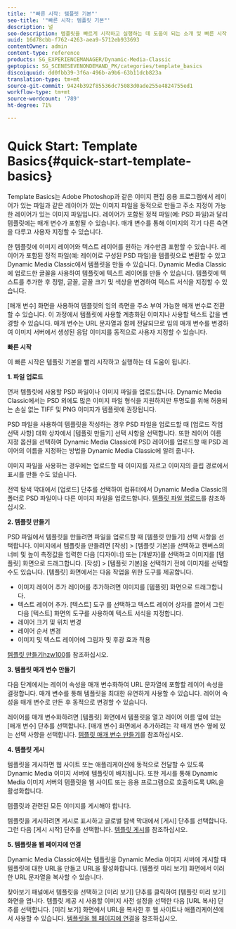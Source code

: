 ```yaml
---
title: '"빠른 시작: 템플릿 기본"'
seo-title: '"빠른 시작: 템플릿 기본"'
description: 널
seo-description: 템플릿을 빠르게 시작하고 실행하는 데 도움이 되는 소개 및 빠른 시작 템플릿 기본 사항.
uuid: 16d78cbb-f762-4263-aea9-5712eb933693
contentOwner: admin
content-type: reference
products: SG_EXPERIENCEMANAGER/Dynamic-Media-Classic
geptopics: SG_SCENESEVENONDEMAND_PK/categories/template_basics
discoiquuid: dd0fbb39-3f6a-496b-a9b6-63b11dcb823a
translation-type: tm+mt
source-git-commit: 9424b392f85536dc75083d0ade255e4824755ed1
workflow-type: tm+mt
source-wordcount: '789'
ht-degree: 71%

---
```



# Quick Start: Template Basics{#quick-start-template-basics}

Template Basics는 Adobe Photoshop과 같은 이미지 편집 응용 프로그램에서 레이어가 있는 파일과 같은 레이어가 있는 이미지 파일을 동적으로 만들고 주소 지정이 가능한 레이어가 있는 이미지 파일입니다. 레이어가 포함된 정적 파일(예: PSD 파일)과 달리 템플릿에는 매개 변수가 포함될 수 있습니다. 매개 변수를 통해 이미지의 각기 다른 측면을 다루고 사용자 지정할 수 있습니다.

한 템플릿에 이미지 레이어와 텍스트 레이어를 원하는 개수만큼 포함할 수 있습니다. 레이어가 포함된 정적 파일(예: 레이어로 구성된 PSD 파일)을 템플릿으로 변환할 수 있고 Dynamic Media Classic에서 템플릿을 만들 수 있습니다. Dynamic Media Classic에 업로드한 글꼴을 사용하여 템플릿에 텍스트 레이어를 만들 수 있습니다. 템플릿에 텍스트를 추가한 후 정렬, 글꼴, 글꼴 크기 및 색상을 변경하여 텍스트 서식을 지정할 수 있습니다.

[매개 변수] 화면을 사용하여 템플릿의 임의 측면을 주소 부여 가능한 매개 변수로 전환할 수 있습니다. 이 과정에서 템플릿에 사용할 계층화된 이미지나 사용할 텍스트 값을 변경할 수 있습니다. 매개 변수는 URL 문자열과 함께 전달되므로 임의 매개 변수를 변경하여 이미지 서버에서 생성된 응답 이미지를 동적으로 사용자 지정할 수 있습니다.

**빠른 시작**

이 빠른 시작은 템플릿 기본을 빨리 시작하고 실행하는 데 도움이 됩니다.

**1. 파일 업로드**

먼저 템플릿에 사용할 PSD 파일이나 이미지 파일을 업로드합니다. Dynamic Media Classic에서는 PSD 외에도 많은 이미지 파일 형식을 지원하지만 투명도를 위해 허용되는 손실 없는 TIFF 및 PNG 이미지가 템플릿에 권장됩니다.

PSD 파일을 사용하여 템플릿을 작성하는 경우 PSD 파일을 업로드할 때 [업로드 작업 선택 사항] 대화 상자에서 [템플릿 만들기] 선택 사항을 선택합니다. 또한 레이어 이름 지정 옵션을 선택하여 Dynamic Media Classic에 PSD 레이어를 업로드할 때 PSD 레이어의 이름을 지정하는 방법을 Dynamic Media Classic에 알려 줍니다.

이미지 파일을 사용하는 경우에는 업로드할 때 이미지를 자르고 이미지의 클립 경로에서 표시를 만들 수도 있습니다.

전역 탐색 막대에서 [업로드] 단추를 선택하여 컴퓨터에서 Dynamic Media Classic의 폴더로 PSD 파일이나 다른 이미지 파일을 업로드합니다. [템플릿 파일 업로드](uploading-template-files.md#uploading_template_files)를 참조하십시오.

**2. 템플릿 만들기**

PSD 파일에서 템플릿을 만들려면 파일을 업로드할 때 [템플릿 만들기] 선택 사항을 선택합니다. 이미지에서 템플릿을 만들려면 [작성] > [템플릿 기본]을 선택하고 캔버스의 너비 및 높이 측정값을 입력한 다음 [디자이너] 또는 [개발자]를 선택하고 이미지를 [템플릿] 화면으로 드래그합니다. [작성] > [템플릿 기본]을 선택하기 전에 이미지를 선택할 수도 있습니다. [템플릿] 화면에서는 다음 작업을 위한 도구를 제공합니다.

* 이미지 레이어 추가 레이어를 추가하려면 이미지를 [템플릿] 화면으로 드래그합니다.
* 텍스트 레이어 추가. [텍스트] 도구 를 선택하고 텍스트 레이어 상자를 끌어서 그린 다음 [텍스트] 화면의 도구를 사용하여 텍스트 서식을 지정합니다.
* 레이어 크기 및 위치 변경
* 레이어 순서 변경
* 이미지 및 텍스트 레이어에 그림자 및 후광 효과 적용

[ 템플릿 만들기hzw100](creating-template.md#creating_a_template)를 참조하십시오.

**3. 템플릿 매개 변수 만들기**

다음 단계에서는 레이어 속성을 매개 변수화하여 URL 문자열에 포함할 레이어 속성을 결정합니다. 매개 변수를 통해 템플릿을 최대한 유연하게 사용할 수 있습니다. 레이어 속성을 매개 변수로 만든 후 동적으로 변경할 수 있습니다.

레이어를 매개 변수화하려면 [템플릿] 화면에서 템플릿을 열고 레이어 이름 옆에 있는 [매개 변수] 단추를 선택합니다. [매개 변수] 화면에서 추가하려는 각 매개 변수 옆에 있는 선택 사항을 선택합니다. [템플릿 매개 변수 만들기](creating-template-parameters.md#creating_template_parameters)를 참조하십시오.

**4. 템플릿 게시**

템플릿을 게시하면 웹 사이트 또는 애플리케이션에 동적으로 전달할 수 있도록 Dynamic Media 이미지 서버에 템플릿이 배치됩니다. 또한 게시를 통해 Dynamic Media 이미지 서버의 템플릿을 웹 사이트 또는 응용 프로그램으로 호출하도록 URL을 활성화합니다.

템플릿과 관련된 모든 이미지를 게시해야 합니다.

템플릿을 게시하려면 게시로 표시하고 글로벌 탐색 막대에서 [게시] 단추를 선택합니다. 그런 다음 [게시 시작] 단추를 선택합니다. [템플릿 게시](publishing-templates.md#publishing_templates)를 참조하십시오.

**5. 템플릿을 웹 페이지에 연결**

Dynamic Media Classic에서는 템플릿을 Dynamic Media 이미지 서버에 게시할 때 템플릿에 대한 URL을 만들고 URL을 활성화합니다. [템플릿 미리 보기] 화면에서 이러한 URL 문자열을 복사할 수 있습니다.

찾아보기 패널에서 템플릿을 선택하고 [미리 보기] 단추를 클릭하여 [템플릿 미리 보기] 화면을 엽니다. 템플릿 제공 시 사용할 이미지 사전 설정을 선택한 다음 [URL 복사] 단추를 선택합니다. [미리 보기] 화면에서 URL을 복사한 후 웹 사이트나 애플리케이션에서 사용할 수 있습니다. [템플릿을 웹 페이지에 연결](linking-template-web-page.md#linking_a_template_to_a_web_page)을 참조하십시오.
